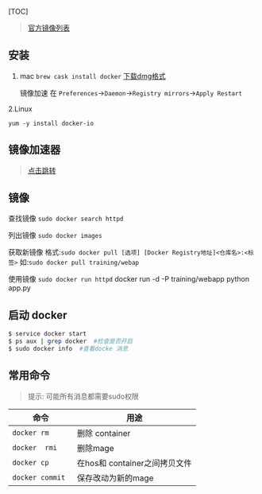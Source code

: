 [TOC]
> [官方镜像列表](https://hub.docker.com/explore/)

## 安装
1. mac
`brew cask install docker`
[下载dmg格式](https://download.docker.com/mac/stable/Docker.dmg)

    镜像加速
    在 `Preferences`->`Daemon`->`Registry mirrors`->`Apply Restart`

2.Linux
```
yum -y install docker-io
```


## 镜像加速器
> [点击跳转](https://bingohuang.gitbooks.io/docker_practice/content/install/mirror.html)



## 镜像

查找镜像
`sudo docker search httpd`

列出镜像
`sudo docker images `

获取新镜像
格式:`sudo docker pull [选项] [Docker Registry地址]<仓库名>:<标签>`
如:`sudo docker pull training/webap`

使用镜像
`sudo docker run httpd`
docker run -d -P training/webapp python app.py

## 启动 docker
```bash
$ service docker start
$ ps aux | grep docker  #检查是否开启
$ sudo docker info  #查看docke 消息
```



## 常用命令
> 提示: 可能所有消息都需要sudo权限

|命令| 用途|
|---|---|
|  `docker rm `  |  删除 container  |
|  `docker  rmi ` |  删除mage  |
|  `docker cp `    |  在hos和 container之间拷贝文件  |
|  `docker commit `  |  保存改动为新的mage  |
